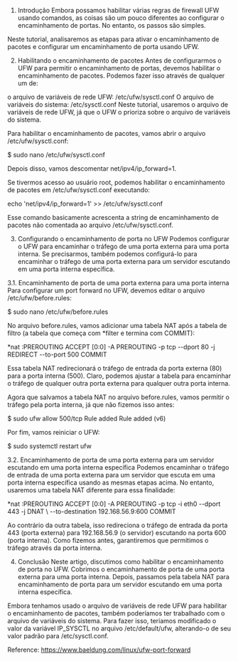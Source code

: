1. Introdução
Embora possamos habilitar várias regras de firewall UFW usando comandos, as coisas são um pouco diferentes ao configurar o encaminhamento de portas. No entanto, os passos são simples.

Neste tutorial, analisaremos as etapas para ativar o encaminhamento de pacotes e configurar um encaminhamento de porta usando UFW.

2. Habilitando o encaminhamento de pacotes
Antes de configurarmos o UFW para permitir o encaminhamento de portas, devemos habilitar o encaminhamento de pacotes. Podemos fazer isso através de qualquer um de:

o arquivo de variáveis de rede UFW: /etc/ufw/sysctl.conf
O arquivo de variáveis do sistema: /etc/sysctl.conf
Neste tutorial, usaremos o arquivo de variáveis de rede UFW, já que o UFW o prioriza sobre o arquivo de variáveis do sistema.

Para habilitar o encaminhamento de pacotes, vamos abrir o arquivo /etc/ufw/sysctl.conf:

$ sudo nano /etc/ufw/sysctl.conf

Depois disso, vamos descomentar net/ipv4/ip_forward=1.

Se tivermos acesso ao usuário root, podemos habilitar o encaminhamento de pacotes em /etc/ufw/sysctl.conf executando:

echo 'net/ipv4/ip_forward=1' >> /etc/ufw/sysctl.conf

Esse comando basicamente acrescenta a string de encaminhamento de pacotes não comentada ao arquivo /etc/ufw/sysctl.conf.

3. Configurando o encaminhamento de porta no UFW
Podemos configurar o UFW para encaminhar o tráfego de uma porta externa para uma porta interna. Se precisarmos, também podemos configurá-lo para encaminhar o tráfego de uma porta externa para um servidor escutando em uma porta interna específica.

3.1. Encaminhamento de porta de uma porta externa para uma porta interna
Para configurar um port forward no UFW, devemos editar o arquivo /etc/ufw/before.rules:

$ sudo nano /etc/ufw/before.rules 

No arquivo before.rules, vamos adicionar uma tabela NAT após a tabela de filtro (a tabela que começa com *filter e termina com COMMIT):

*nat
:PREROUTING ACCEPT [0:0]
-A PREROUTING -p tcp --dport 80 -j REDIRECT --to-port 500
COMMIT

Essa tabela NAT redirecionará o tráfego de entrada da porta externa (80) para a porta interna (500). Claro, podemos ajustar a tabela para encaminhar o tráfego de qualquer outra porta externa para qualquer outra porta interna.

Agora que salvamos a tabela NAT no arquivo before.rules, vamos permitir o tráfego pela porta interna, já que não fizemos isso antes:

$ sudo ufw allow 500/tcp
Rule added
Rule added (v6)

Por fim, vamos reiniciar o UFW:

$ sudo systemctl restart ufw

3.2. Encaminhamento de porta de uma porta externa para um servidor escutando em uma porta interna específica
Podemos encaminhar o tráfego de entrada de uma porta externa para um servidor que escuta em uma porta interna específica usando as mesmas etapas acima. No entanto, usaremos uma tabela NAT diferente para essa finalidade:

*nat :PREROUTING ACCEPT [0:0]
-A PREROUTING -p tcp -i eth0 --dport 443 -j DNAT \ --to-destination 192.168.56.9:600
COMMIT

Ao contrário da outra tabela, isso redireciona o tráfego de entrada da porta 443 (porta externa) para 192.168.56.9 (o servidor) escutando na porta 600 (porta interna). Como fizemos antes, garantiremos que permitimos o tráfego através da porta interna.

4. Conclusão
Neste artigo, discutimos como habilitar o encaminhamento de porta no UFW. Cobrimos o encaminhamento de porta de uma porta externa para uma porta interna. Depois, passamos pela tabela NAT para encaminhamento de porta para um servidor escutando em uma porta interna específica.

Embora tenhamos usado o arquivo de variáveis de rede UFW para habilitar o encaminhamento de pacotes, também poderíamos ter trabalhado com o arquivo de variáveis do sistema. Para fazer isso, teríamos modificado o valor da variável IP_SYSCTL no arquivo /etc/default/ufw, alterando-o de seu valor padrão para /etc/sysctl.conf.

Reference: https://www.baeldung.com/linux/ufw-port-forward
